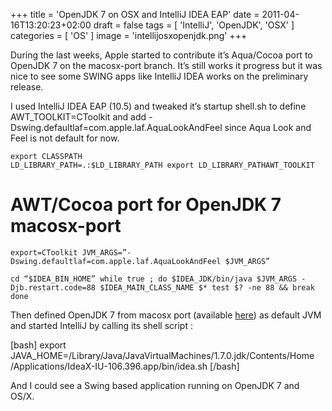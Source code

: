 +++
title = 'OpenJDK 7 on OSX and IntelliJ IDEA EAP'
date = 2011-04-16T13:20:23+02:00
draft = false
tags = [ 'IntelliJ', 'OpenJDK', 'OSX'  ]
categories = [ 'OS' ]
image = 'intellijosxopenjdk.png'
+++

During the last weeks, Apple started to contribute it’s Aqua/Cocoa port to OpenJDK 7 on the macosx-port branch. It’s still works it progress but it was nice to see some SWING apps like IntelliJ IDEA works on the preliminary release.

I used IntelliJ IDEA EAP (10.5) and tweaked it’s startup shell.sh to define AWT_TOOLKIT=CToolkit and add -Dswing.defaultlaf=com.apple.laf.AquaLookAndFeel since Aqua Look and Feel is not default for now.

```
export CLASSPATH
LD_LIBRARY_PATH=.:$LD_LIBRARY_PATH export LD_LIBRARY_PATHAWT_TOOLKIT
```
# AWT/Cocoa port for OpenJDK 7 macosx-port

```
export=CToolkit JVM_ARGS=”-Dswing.defaultlaf=com.apple.laf.AquaLookAndFeel $JVM_ARGS”

cd “$IDEA_BIN_HOME” while true ; do $IDEA_JDK/bin/java $JVM_ARGS -Djb.restart.code=88 $IDEA_MAIN_CLASS_NAME $* test $? -ne 88 && break done
```

Then defined OpenJDK 7 from macosx port (available [here](http://openjdk-osx-build.googlecode.com/files/OpenJDK-OSX-1.7-universal-20110416.dmg)) as default JVM and started IntelliJ by calling its shell script :

[bash] export JAVA_HOME=/Library/Java/JavaVirtualMachines/1.7.0.jdk/Contents/Home /Applications/IdeaX-IU-106.396.app/bin/idea.sh [/bash]

And I could see a Swing based application running on OpenJDK 7 and OS/X.

